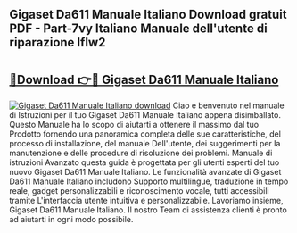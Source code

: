 ## Gigaset Da611 Manuale Italiano Download gratuit PDF - Part-7vy Italiano Manuale dell'utente di riparazione lfIw2

# <h2><a href="http://dfbaki.blite.top/?on=Gigaset+Da611+Manuale+Italiano">🔗Download 👉🔴 Gigaset Da611 Manuale Italiano</a></h2>

[![Gigaset Da611 Manuale Italiano download](https://i.imgur.com/lujVjoI.png)](http://dfbaki.blite.top/?on=Gigaset+Da611+Manuale+Italiano)
Ciao e benvenuto nel manuale di Istruzioni per il tuo Gigaset Da611 Manuale Italiano appena disimballato. Questo Manuale ha lo scopo di aiutarti a ottenere il massimo dal tuo Prodotto fornendo una panoramica completa delle sue caratteristiche, del processo di installazione, del manuale Dell'utente, dei suggerimenti per la manutenzione e delle procedure di risoluzione dei problemi. Manuale di istruzioni Avanzato questa guida è progettata per gli utenti esperti del tuo nuovo Gigaset Da611 Manuale Italiano. Le funzionalità avanzate di Gigaset Da611 Manuale Italiano includono Supporto multilingue, traduzione in tempo reale, gadget personalizzabili e riconoscimento vocale, tutti accessibili tramite L'interfaccia utente intuitiva e personalizzabile. Lavoriamo insieme, Gigaset Da611 Manuale Italiano. Il nostro Team di assistenza clienti è pronto ad aiutarti in ogni modo possibile.

